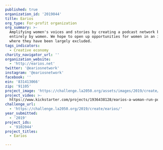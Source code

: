 ```yaml
---
published: true
organization_id: '2019044'
title: Earios
org_type: For-profit organization
org_summary: >-
  Amplifying women's voices and stories by creating a podcast network built
  entirely by women. We hope to open up opportunities for women in an industry
  where they have been largely excluded.
tags_indicators:
  - Creative economy
charity_navigator_url: ''
organization_website:
  - 'http://earios.net'
twitter: '@eariosnetwork'
instagram: '@eariosnetwork'
facebook: ''
ein: '831413066'
zip: '91105'
project_image: 'https://challenge.la2050.org/assets/images/2019/create/2048-wide/earios.jpg'
project_video: >-
  https://www.kickstarter.com/projects/1936438128/earios-a-woman-run-podcast-network
challenge_url:
  - 'https://challenge.la2050.org/2019/create/earios/'
year_submitted:
  - '2019'
project_ids:
  - '9102044'
project_titles:
  - Earios

---
```

